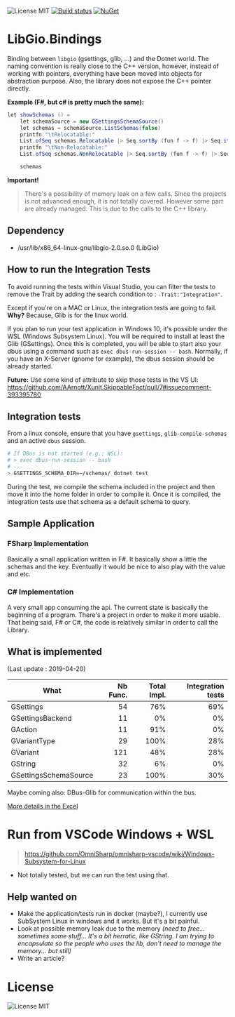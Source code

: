 ![License MIT](https://img.shields.io/github/license/Nordes/HoNoSoFt.LibGio.Bindings.svg)
[![Build status](https://ci.appveyor.com/api/projects/status/u73rthepxyjpqlho/branch/master?svg=true)](https://ci.appveyor.com/project/Nordes/honosoft-libgio-bindings/branch/master)
[![NuGet](https://img.shields.io/nuget/v/HoNoSoFt.LibGio.Bindings.svg)](https://www.nuget.org/packages/HoNoSoFt.LibGio.Bindings/)

# LibGio.Bindings
Binding between `libgio` (gsettings, glib, ...) and the Dotnet world. The naming convention is really close to the C++ version, however, instead of working with pointers, everything have been moved into objects for abstraction purpose. Also, the library does not expose the C++ pointer directly.

**Example (F#, but c# is pretty much the same):**
```csharp
let showSchemas () = 
    let schemaSource = new GSettingsSchemaSource()
    let schemas = schemaSource.ListSchemas(false)
    printfn "\tRelocatable:"
    List.ofSeq schemas.Relocatable |> Seq.sortBy (fun f -> f) |> Seq.iter (fun schema -> printfn "\t\t%s" schema)
    printfn "\tNon-Relocatable:"
    List.ofSeq schemas.NonRelocatable |> Seq.sortBy (fun f -> f) |> Seq.iter (fun schema -> printfn "\t\t%s" schema)

    schemas
```

**Important!**
> There's a possibility of memory leak on a few calls. Since the projects is not advanced enough, it is not totally covered. However some part are already managed. This is due to the calls to the C++ library.

## Dependency
* /usr/lib/x86_64-linux-gnu/libgio-2.0.so.0 (LibGio)

## How to run the Integration Tests
To avoid running the tests within Visual Studio, you can filter the tests to remove the Trait by adding the search condition to : `-Trait:"Integration"`.

Except if you're on a MAC or Linux, the integration tests are going to fail. **Why?** Because, Glib is for the linux world.

If you plan to run your test application in Windows 10, it's possible under the WSL (Windows Subsystem Linux). You will be required to install at least the Glib (GSettings). Once this is completed, you will be able to start also your dbus using a command such as `exec dbus-run-session -- bash`. Normally, if you have an X-Server (gnome for example), the dbus session should be already started.

**Future:** Use some kind of attribute to skip those tests in the VS UI: https://github.com/AArnott/Xunit.SkippableFact/pull/7#issuecomment-393395780

## Integration tests
From a linux console, ensure that you have `gsettings`, `glib-compile-schemas` and an active `dbus` session.
```sh
# If DBus is not started (e.g.: WSL):
# > exec dbus-run-session -- bash
# ---
> GSETTINGS_SCHEMA_DIR=~/schemas/ dotnet test
```

During the test, we compile the schema included in the project and then move it into the home folder in order to compile it. Once it is compiled, the integration tests use that schema as a default schema to query.

## Sample Application
### FSharp Implementation
Basically a small application written in F#. It basically show a little the schemas and the key. Eventually it would be nice to also play with the value and etc.

### C# Implementation
A very small app consuming the api. The current state is basically the beginning of a program. There's a project in order to make it more usable. That being said, F# or C#, the code is relatively similar in order to call the Library.

## What is implemented
(Last update : 2019-04-20)

| What | Nb Func. | Total Impl. | Integration tests |
| ---- | --------: | -----------: | -----------------: | 
| GSettings | 54 | 76% | 69% |
| GSettingsBackend | 11 | 0% | 0% |
| GAction | 11 | 91% | 0% |
| GVariantType | 29 | 100% | 28% |
| GVariant | 121 | 48% | 28% |
| GString | 32 |  6% | 0% |
| GSettingsSchemaSource | 23 | 100% | 30% | 

Maybe coming also: DBus-Glib for communication within the bus.

[More details in the Excel](./ImplementedFeatures.xlsx)

# Run from VSCode Windows + WSL
> https://github.com/OmniSharp/omnisharp-vscode/wiki/Windows-Subsystem-for-Linux

* Not totally tested, but we can run the test using that.

## Help wanted on
- Make the application/tests run in docker (maybe?), I currently use SubSystem Linux in windows and it works. But it's a bit painful.
- Look at possible memory leak due to the memory *(need to free... sometimes some stuff... It's a bit herratic, like GString. I am trying to encapsulate so the people who uses the lib, don't need to manage the memory... but still)*
- Write an article?

# License
![License MIT](https://img.shields.io/github/license/Nordes/HoNoSoFt.LibGio.Bindings.svg)


